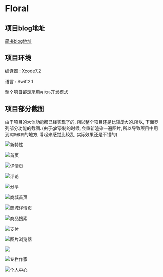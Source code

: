 # Floral

## 项目blog地址
<a href="http://www.jianshu.com/p/2893be49c50e">简书blog地址</a>

## 项目环境
编译器 : Xcode7.2

语言 : Swift2.1 

整个项目都是采用`纯代码`开发模式

## 项目部分截图
由于项目的大体功能都已经实现了的, 所以整个项目还是比较庞大的.所以, 下面罗列部分功能的截图.
(由于gif录制的时候, 会重新渲染一遍图片, 所以导致项目中用到`高斯模糊`的地方, 看起来感觉比较乱, 实际效果还是不错的)

![新特性](http://7xq6at.com1.z0.glb.clouddn.com/%E6%96%B0%E7%89%B9%E6%80%A7.gif)

![首页](http://7xq6at.com1.z0.glb.clouddn.com/%E9%A6%96%E9%A1%B5.gif)

![详情页](http://7xq6at.com1.z0.glb.clouddn.com/%E8%AF%A6%E6%83%85%E9%A1%B5.gif)

![评论](http://7xq6at.com1.z0.glb.clouddn.com/%E8%AF%84%E8%AE%BA.gif)

![分享](http://7xq6at.com1.z0.glb.clouddn.com/%E5%88%86%E4%BA%AB.gif)

![商城首页](http://7xq6at.com1.z0.glb.clouddn.com/%E5%95%86%E5%9F%8E%E9%A6%96%E9%A1%B5.gif)

![商城详情页](http://7xq6at.com1.z0.glb.clouddn.com/%E5%95%86%E5%9F%8E%E8%AF%A6%E6%83%85%E9%A1%B5.gif)

![商品搜索](http://7xq6at.com1.z0.glb.clouddn.com/%E6%90%9C%E7%B4%A2.gif)

![支付](http://7xq6at.com1.z0.glb.clouddn.com/%E6%94%AF%E4%BB%98.gif)

![图片浏览器](http://7xq6at.com1.z0.glb.clouddn.com/%E5%9B%BE%E7%89%87%E6%B5%8F%E8%A7%88%E5%99%A8.gif)

![](http://7xq6at.com1.z0.glb.clouddn.com/%E7%99%BB%E5%BD%95%E6%B3%A8%E5%86%8C%E9%A1%B5.gif)

![专栏作家](http://7xq6at.com1.z0.glb.clouddn.com/%E4%B8%93%E6%A0%8F%E4%BD%9C%E5%AE%B6.gif)

![个人中心](http://7xq6at.com1.z0.glb.clouddn.com/%E4%B8%AA%E4%BA%BA%E4%B8%AD%E5%BF%83.gif)

